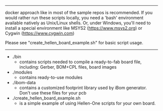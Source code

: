 * * *
docker approach like in most of the sample repos is recommended. If you would rather run these scripts locally, you need a 'bash' environment available natively as Unix/Linux shells.
Or, under Windows, you'll need to install a special environment like MSYS2 (https://www.msys2.org) or Cygwin (https://www.cygwin.com)

Please see "create_hellen_board_example.sh" for basic script usage.

* * *

- ./bin
    * contains scripts needed to compile a ready-to-fab board file, including: Gerber, BOM+CPL files, board images
- ./modules
    * contains ready-to-use modules
- ./ibom-data
    * contains a customized footprint library used by iBom generator. Don't use these files for your pcb
- ./create_hellen_board_example.sh
    * is a simple example of using Hellen-One scripts for your own board.
